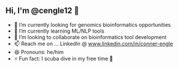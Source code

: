 ## Hi, I'm @cengle12 👋

- 🔭 I’m currently looking for genomics bioinformatics opportunities
- 🌱 I’m currently learning ML/NLP tools
- 👯 I’m looking to collaborate on bioinformatics tool development
- 📫 Reach me on ... LinkedIn @ www.linkedin.com/in/conner-engle
- 😄 Pronouns: he/him
- ⚡ Fun fact: I scuba dive in my free time 🐠

